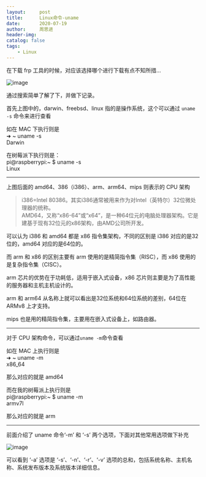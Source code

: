 ```yaml
---
layout:     post
title:      Linux命令-uname
date:       2020-07-19
author:     周思进
header-img:	
catalog: false
tags:
    - Linux
---
```


在下载 frp 工具的时候，对应该选择哪个进行下载有点不知所措... 

![image](https://tva1.sinaimg.cn/large/007S8ZIlly1ggw2cbxf7fj30tw0f2mz5.jpg)

通过搜索简单了解了下，并做下记录。

首先上图中的，darwin、freebsd、linux 指的是操作系统，这个可以通过 `uname -s` 命令来进行查看

如在 MAC 下执行则是   
➜  ~ uname -s  
Darwin

在树莓派下执行则是：  
pi@raspberrypi:~ $ uname -s  
Linux

---

上图后面的 amd64、386（i386）、arm、arm64、mips 则表示的 CPU 架构  

>i386=Intel 80386。其实i386通常被用来作为对Intel（英特尔）32位微处理器的统称。  
AMD64，又称“x86-64”或“x64”，是一种64位元的电脑处理器架构。它是建基于现有32位元的x86架构，由AMD公司所开发。

可以认为 i386 和 amd64 都是 x86 指令集架构，不同的区别是 i386 对应的是32位的，amd64 对应的是64位的。

而 arm 和 x86 的区别主要有 arm 使用的是精简指令集（RISC），而 x86 使用的是复杂指令集（CISC）。

arm 芯片的优势在于功耗低，适用于嵌入式设备，x86 芯片则主要是为了高性能的服务器和主机主机设计的。

arm 和 arm64 从名称上就可以看出是32位系统和64位系统的差别，64位在 ARMv8 上才支持。  

mips 也是用的精简指令集，主要用在嵌入式设备上，如路由器。

---

对于 CPU 架构命令，可以通过`uname -m`命令查看

如在 MAC 上执行则是  
➜  ~ uname -m  
x86_64

那么对应的就是 amd64

而在我的树莓派上执行则是  
pi@raspberrypi:~ $ uname -m  
armv7l

那么对应的就是 arm

---

前面介绍了 uname 命令‘-m’ 和 ‘-s’ 两个选项，下面对其他常用选项做下补充

![image](https://tva1.sinaimg.cn/large/007S8ZIlly1ggw56cqlugj310e09q761.jpg)

可以看到 ‘-a’ 选项是 ‘-s’、‘-n’、‘-r’、‘-v’ 选项的总和，包括系统名称、主机名称、系统发布版本及系统版本详细信息。

